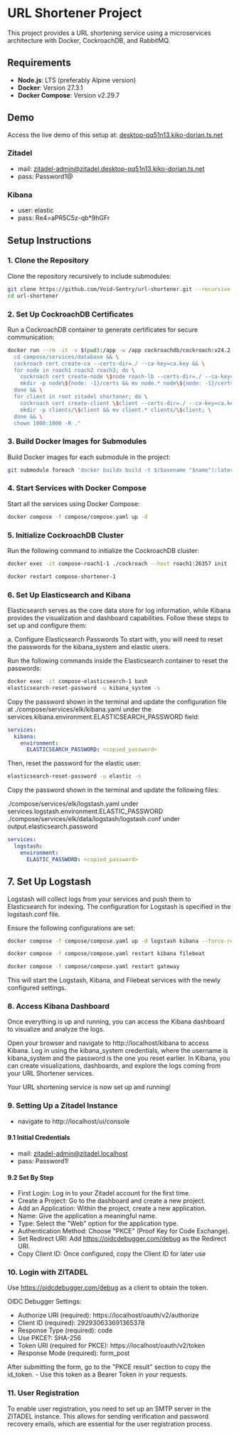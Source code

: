 # URL Shortener Project

This project provides a URL shortening service using a microservices architecture with Docker, CockroachDB, and RabbitMQ.

## Requirements

- **Node.js**: LTS (preferably Alpine version)
- **Docker**: Version 27.3.1
- **Docker Compose**: Version v2.29.7

## Demo

Access the live demo of this setup at: [desktop-pq51n13.kiko-dorian.ts.net](https://desktop-pq51n13.kiko-dorian.ts.net)

### Zitadel
- mail: zitadel-admin@zitadel.desktop-pq51n13.kiko-dorian.ts.net
- pass: Password1@

### Kibana
- user: elastic
- pass: Re4=aPR5C5z-qb*9hGFr

## Setup Instructions

### 1. Clone the Repository

Clone the repository recursively to include submodules:

```bash
git clone https://github.com/Void-Sentry/url-shortener.git --recursive
cd url-shortener
```

### 2. Set Up CockroachDB Certificates

Run a CockroachDB container to generate certificates for secure communication:

```bash
docker run --rm -it -v $(pwd):/app -w /app cockroachdb/cockroach:v24.2.1 bash -c "
  cd compose/services/database && \
  cockroach cert create-ca --certs-dir=./ --ca-key=ca.key && \
  for node in roach1 roach2 roach3; do \
    cockroach cert create-node \$node roach-lb --certs-dir=./ --ca-key=ca.key && \
    mkdir -p node\${node: -1}/certs && mv node.* node\${node: -1}/certs; \
  done && \
  for client in root zitadel shortener; do \
    cockroach cert create-client \$client --certs-dir=./ --ca-key=ca.key && \
    mkdir -p clients/\$client && mv client.* clients/\$client; \
  done && \
  chown 1000:1000 -R ."
```

### 3. Build Docker Images for Submodules

Build Docker images for each submodule in the project:

```bash
git submodule foreach 'docker buildx build -t $(basename "$name"):latest .'
```

### 4. Start Services with Docker Compose

Start all the services using Docker Compose:

```bash
docker compose -f compose/compose.yaml up -d
```

### 5. Initialize CockroachDB Cluster

Run the following command to initialize the CockroachDB cluster:

```bash
docker exec -it compose-roach1-1 ./cockroach --host roach1:26357 init --certs-dir /run/secrets
```

```bash
docker restart compose-shortener-1
```

### 6. Set Up Elasticsearch and Kibana
Elasticsearch serves as the core data store for log information, while Kibana provides the visualization and dashboard capabilities. Follow these steps to set up and configure them:

a. Configure Elasticsearch Passwords
To start with, you will need to reset the passwords for the kibana_system and elastic users.

Run the following commands inside the Elasticsearch container to reset the passwords:

```bash
docker exec -it compose-elasticsearch-1 bash
elasticsearch-reset-password -u kibana_system -s
```

Copy the password shown in the terminal and update the configuration file at ./compose/services/elk/kibana.yaml under the services.kibana.environment.ELASTICSEARCH_PASSWORD field:

```yaml
services:
  kibana:
    environment:
      ELASTICSEARCH_PASSWORD: <copied_password>
```

Then, reset the password for the elastic user:

```bash
elasticsearch-reset-password -u elastic -s
```
Copy the password shown in the terminal and update the following files:

./compose/services/elk/logstash.yaml under services.logstash.environment.ELASTIC_PASSWORD
./compose/services/elk/data/logstash/logstash.conf under output.elasticsearch.password

```yaml
services:
  logstash:
    environment:
      ELASTIC_PASSWORD: <copied_password>
```

## 7. Set Up Logstash
Logstash will collect logs from your services and push them to Elasticsearch for indexing. The configuration for Logstash is specified in the logstash.conf file.

Ensure the following configurations are set:

```bash
docker compose -f compose/compose.yaml up -d logstash kibana --force-recreate
```

```bash
docker compose -f compose/compose.yaml restart kibana filebeat
```

```bash
docker compose -f compose/compose.yaml restart gateway
```

This will start the Logstash, Kibana, and Filebeat services with the newly configured settings.

### 8. Access Kibana Dashboard
Once everything is up and running, you can access the Kibana dashboard to visualize and analyze the logs.

Open your browser and navigate to http://localhost/kibana to access Kibana.
Log in using the kibana_system credentials, where the username is kibana_system and the password is the one you reset earlier.
In Kibana, you can create visualizations, dashboards, and explore the logs coming from your URL Shortener services.

Your URL shortening service is now set up and running!

### 9. Setting Up a Zitadel Instance
- navigate to http://localhost/ui/console

#### 9.1 Initial Credentials
- mail: zitadel-admin@zitadel.localhost
- pass: Password1!

#### 9.2 Set By Step
- First Login: Log in to your Zitadel account for the first time.
- Create a Project: Go to the dashboard and create a new project.
- Add an Application: Within the project, create a new application.
- Name: Give the application a meaningful name.
- Type: Select the "Web" option for the application type.
- Authentication Method: Choose "PKCE" (Proof Key for Code Exchange).
- Set Redirect URI: Add https://oidcdebugger.com/debug as the Redirect URI.
- Copy Client ID: Once configured, copy the Client ID for later use

### 10. Login with ZITADEL
Use https://oidcdebugger.com/debug as a client to obtain the token.

OIDC Debugger Settings:

- Authorize URI (required): https://localhost/oauth/v2/authorize
- Client ID (required): 292930633691365378
- Response Type (required): code
- Use PKCE?: SHA-256
- Token URI (required for PKCE): https://localhost/oauth/v2/token
- Response Mode (required): form_post

After submitting the form, go to the "PKCE result" section to copy the id_token. - Use this token as a Bearer Token in your requests.

### 11. User Registration
To enable user registration, you need to set up an SMTP server in the ZITADEL instance. This allows for sending verification and password recovery emails, which are essential for the user registration process.
